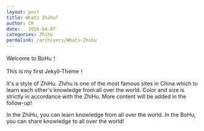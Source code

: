 ```yaml
---
layout: post
title: Whats Zhihu?
author: CK
date:   2016-04-07
categories: Zhihu
permalink: /archivers/Whats-Zhihu
---
```




Welcome to BoHu！

This is my first Jekyll-Theme！

It's a style of ZhiHu. Zhihu is one of the most famous sites in China which to learn each other's knowledge from all over the world. Color and size is strictly in accordance with the ZhiHu. More content will be added in the follow-up!

In the ZhiHu, you can learn knowledge from all over the world. In the BoHu, you can share knowledge to all over the world!

